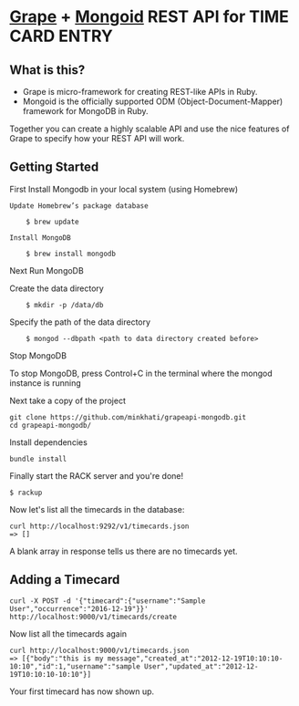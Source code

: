 # [Grape](https://github.com/intridea/grape) + [Mongoid](https://docs.mongodb.com/ruby-driver/master/mongoid/) REST API for TIME CARD ENTRY

## What is this?

* Grape is micro-framework for creating REST-like APIs in Ruby.
* Mongoid is the officially supported ODM (Object-Document-Mapper) framework for MongoDB in Ruby.

Together you can create a highly scalable API and use the nice features of Grape to specify how your REST API will work.

## Getting Started

First Install Mongodb in your local system (using Homebrew)

    Update Homebrew’s package database

        $ brew update

    Install MongoDB

        $ brew install mongodb

Next Run MongoDB

   Create the data directory

        $ mkdir -p /data/db

   Specify the path of the data directory

        $ mongod --dbpath <path to data directory created before>

Stop MongoDB

   To stop MongoDB, press Control+C in the terminal where the mongod instance is running


Next take a copy of the project

    git clone https://github.com/minkhati/grapeapi-mongodb.git
    cd grapeapi-mongodb/

Install dependencies

    bundle install

Finally start the RACK server and you're done!

    $ rackup


Now let's list all the timecards in the database:

    curl http://localhost:9292/v1/timecards.json
    => []

A blank array in response tells us there are no timecards yet.

## Adding a Timecard

    curl -X POST -d '{"timecard":{"username":"Sample User","occurrence":"2016-12-19"}}' http://localhost:9000/v1/timecards/create

Now list all the timecards again

    curl http://localhost:9000/v1/timecards.json
    => [{"body":"this is my message","created_at":"2012-12-19T10:10:10-10:10","id":1,"username":"sample User","updated_at":"2012-12-19T10:10:10-10:10"}]

Your first timecard has now shown up.

